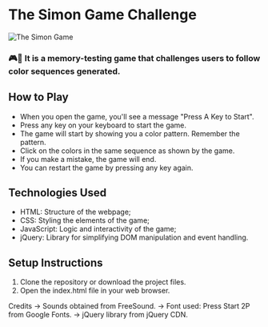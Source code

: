 # The Simon Game Challenge

![The Simon Game](https://github.com/andreeaispas/Project5_TheSimonGame/blob/main/Sectiunea%2020_Simon%20Game%20Challenge/SimonGameMain.jpg)

### 🎮🎨 It is a memory-testing game that challenges users to follow color sequences generated.

## How to Play
- When you open the game, you'll see a message "Press A Key to Start".
- Press any key on your keyboard to start the game.
- The game will start by showing you a color pattern. Remember the pattern.
- Click on the colors in the same sequence as shown by the game.
- If you make a mistake, the game will end.
- You can restart the game by pressing any key again.

## Technologies Used
- HTML: Structure of the webpage;
- CSS: Styling the elements of the game;
- JavaScript: Logic and interactivity of the game;
- jQuery: Library for simplifying DOM manipulation and event handling.

## Setup Instructions
1. Clone the repository or download the project files.
2. Open the index.html file in your web browser.

Credits
-> Sounds obtained from FreeSound.
-> Font used: Press Start 2P from Google Fonts.
-> jQuery library from jQuery CDN.
